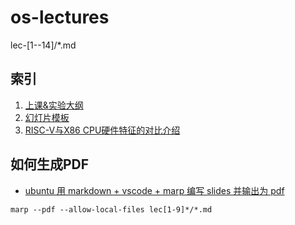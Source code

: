 # os-lectures
lec-[1--14]/*.md

## 索引

 1. [上课&实验大纲](os-course-outline.md)
 2. [幻灯片模板](style-marp.md)
 3. [RISC-V与X86 CPU硬件特征的对比介绍](rv-x86-hardware-info-video.md)
## 如何生成PDF
- [ubuntu 用 markdown + vscode + marp 编写 slides 并输出为 pdf](https://www.cnblogs.com/luyi07/p/14736322.html)

```
marp --pdf --allow-local-files lec[1-9]*/*.md
```
